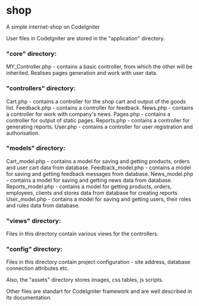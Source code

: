 
# shop
A simple internet-shop on CodeIgniter


User files in CodeIgniter are stored in the "application" directory.

### "core" directory:
MY_Controller.php - contains a basic controller, from which the other will be inherited. Realises pages generation and work with user data.

### "controllers" directory:
Cart.php - contains a controller for the shop cart and output of the goods list.
Feedback.php - contains a controller for feedback.
News.php - contains a controller for work with company's news.
Pages.php - contains a controller for output of static pages.
Reports.php - contains a controller for generating reports.
User.php - contains a controller for user registration and authorisation.

### "models" directory:
Cart_model.php - contains a model for saving and getting products, orders and user cart data from database.
Feedback_model.php - contains a model for saving and getting feedback messages from database.
News_model.php - contains a model for saving and getting news data from database.
Reports_model.php - contains a model for getting products, orders, employees, clients and stores data from database for creating reports.
User_model.php - contains a model for saving and getting users, their roles and rules data from database.

### "views" directory:
Files in this directory contain various views for the controllers.

### "config" directory:
Files in this directory contain project configuration - site address, database connection attributes etc.


Also, the "assets" directory stores images, css tables, js scripts.

Other files are standart for CodeIgniter framework and are well described in its documentation.
